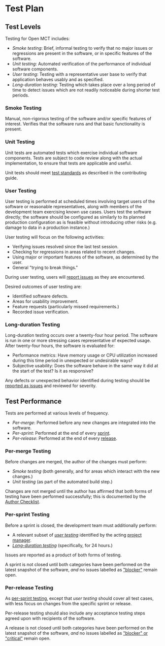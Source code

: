 # Test Plan

## Test Levels

Testing for Open MCT includes:

* _Smoke testing_: Brief, informal testing to verify that no major issues
  or regressions are present in the software, or in specific features of
  the software.
* _Unit testing_: Automated verification of the performance of individual
  software components.
* _User testing_: Testing with a representative user base to verify
  that application behaves usably and as specified.
* _Long-duration testing_: Testing which takes place over a long period
  of time to detect issues which are not readily noticeable during
  shorter test periods.

### Smoke Testing

Manual, non-rigorous testing of the software and/or specific features
of interest. Verifies that the software runs and that basic functionality
is present.

### Unit Testing

Unit tests are automated tests which exercise individual software
components. Tests are subject to code review along with the actual
implementation, to ensure that tests are applicable and useful.

Unit tests should meet
[test standards](https://github.com/nasa/openmctweb/blob/master/CONTRIBUTING.md#test-standards)
as described in the contributing guide.

### User Testing

User testing is performed at scheduled times involving target users
of the software or reasonable representatives, along with members of
the development team exercising known use cases. Users test the
software directly; the software should be configured as similarly to
its planned production configuration as is feasible without introducing
other risks (e.g. damage to data in a production instance.)

User testing will focus on the following activities:

* Verifying issues resolved since the last test session.
* Checking for regressions in areas related to recent changes.
* Using major or important features of the software,
  as determined by the user.
* General "trying to break things."

During user testing, users will
[report issues](https://github.com/nasa/openmctweb/blob/master/CONTRIBUTING.md#issue-reporting)
as they are encountered.

Desired outcomes of user testing are:

* Identified software defects.
* Areas for usability improvement.
* Feature requests (particularly missed requirements.)
* Recorded issue verification.

### Long-duration Testing

Long-duration testing occurs over a twenty-four hour period. The
software is run in one or more stressing cases representative of expected
usage. After twenty-four hours, the software is evaluated for:

* Performance metrics: Have memory usage or CPU utilization increased
  during this time period in unexpected or undesirable ways?
* Subjective usability: Does the software behave in the same way it did
  at the start of the test? Is it as responsive?

Any defects or unexpected behavior identified during testing should be
[reported as issues](https://github.com/nasa/openmctweb/blob/master/CONTRIBUTING.md#issue-reporting)
and reviewed for severity.

## Test Performance

Tests are performed at various levels of frequency.

* _Per-merge_: Performed before any new changes are integrated into
  the software.
* _Per-sprint_: Performed at the end of every [sprint](../cycle.md).
* _Per-release_: Performed at the end of every [release](../cycle.md).

### Per-merge Testing

Before changes are merged, the author of the changes must perform:

* _Smoke testing_ (both generally, and for areas which interact with
  the new changes.)
* _Unit testing_ (as part of the automated build step.)

Changes are not merged until the author has affirmed that both
forms of testing have been performed successfully; this is documented
by the [Author Checklist](https://github.com/nasa/openmctweb/blob/master/CONTRIBUTING.md#author-checklist).

### Per-sprint Testing

Before a sprint is closed, the development team must additionally
perform:

* A relevant subset of [_user testing_](procedures.md#user-test-procedures)
  identified by the acting [project manager](../cycle.md#roles).
* [_Long-duration testing_](procedures.md#long-duration-testng)
  (specifically, for 24 hours.)

Issues are reported as a product of both forms of testing.

A sprint is not closed until both categories have been performed on
the latest snapshot of the software, _and_ no issues labelled as
["blocker"](https://github.com/nasa/openmctweb/blob/master/CONTRIBUTING.md#issue-reporting)
remain open.

### Per-release Testing

As [per-sprint testing](#per-sprint-testing), except that _user testing_
should cover all test cases, with less focus on changes from the specific
sprint or release.

Per-release testing should also include any acceptance testing steps
agreed upon with recipients of the software.

A release is not closed until both categories have been performed on
the latest snapshot of the software, _and_ no issues labelled as
["blocker" or "critical"](https://github.com/nasa/openmctweb/blob/master/CONTRIBUTING.md#issue-reporting)
remain open.

